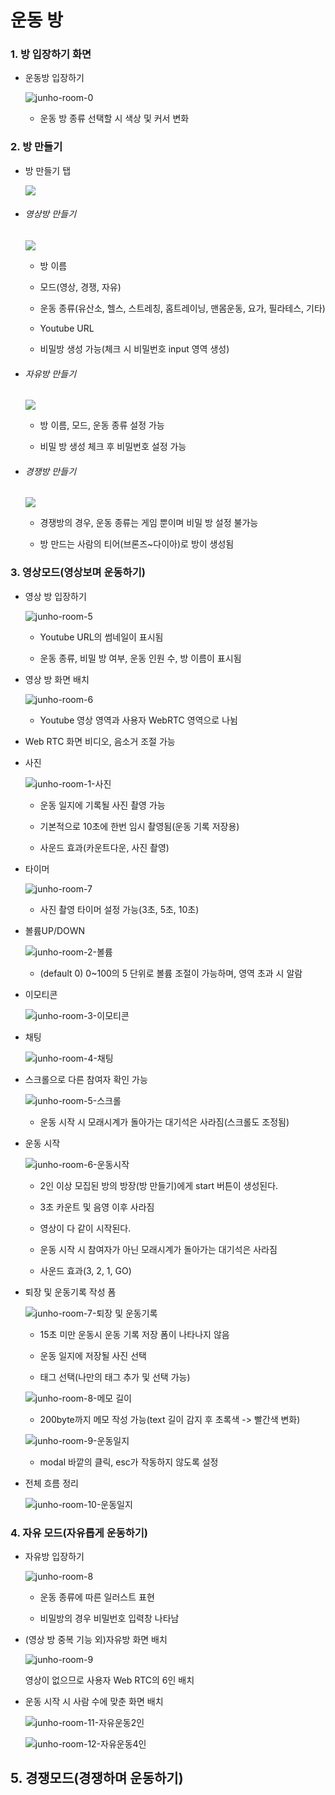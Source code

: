 # 운동 방



### 1. 방 입장하기 화면

- 운동방 입장하기
  
  ![junho-room-0](https://user-images.githubusercontent.com/97590478/187077615-2e19ec4f-ccb0-45d0-a177-173103471183.jpg)
  
  * 운동 방 종류 선택할 시 색상 및 커서 변화



### 2. 방 만들기

* 방 만들기 탭
  
  ![](https://user-images.githubusercontent.com/97590478/187077396-f06b1eb9-1dcb-4a3f-8d30-7999dbe265d2.jpg)

* ###### 영상방 만들기
  
  ![](https://user-images.githubusercontent.com/97590478/187077399-1ee5ce9f-09da-4fba-b703-95e9a81e5711.jpg)
  
  * 방 이름
  
  * 모드(영상, 경쟁, 자유)
  
  * 운동 종류(유산소, 헬스, 스트레칭, 홈트레이닝, 맨몸운동, 요가, 필라테스, 기타)
  
  * Youtube URL
  
  * 비밀방 생성 가능(체크 시 비밀번호 input 영역 생성)

* ###### 자유방 만들기
  
  ![](https://user-images.githubusercontent.com/97590478/187077403-b18212fe-c7ff-49a1-a68d-8ae1572b76a7.jpg)
  
  * 방 이름, 모드, 운동 종류 설정 가능
  
  * 비밀 방 생성 체크 후 비밀번호 설정 가능

* ###### 경쟁방 만들기
  
  ![](https://user-images.githubusercontent.com/97590478/187077405-bb3bed09-977c-4083-bafa-44b4d4fa738c.jpg)
  
  * 경쟁방의 경우, 운동 종류는 게임 뿐이며 비밀 방 설정 불가능
  
  * 방 만드는 사람의 티어(브론즈~다이아)로 방이 생성됨



### 3. 영상모드(영상보며 운동하기)

- 영상 방 입장하기
  
  ![junho-room-5](https://user-images.githubusercontent.com/97590478/187077406-471cbefb-3453-4ba4-b2b1-4c761f865f92.jpg)
  
  * Youtube URL의 썸네일이 표시됨
  
  * 운동 종류, 비밀 방 여부, 운동 인원 수, 방 이름이 표시됨
* 영상 방 화면 배치
  
  ![junho-room-6](https://user-images.githubusercontent.com/97590478/187077408-92d81fda-6454-4b90-931f-33fe1a5260c2.jpg)
  
  * Youtube 영상 영역과 사용자 WebRTC 영역으로 나뉨

* Web RTC 화면 비디오, 음소거 조절 가능

* 사진
  
  ![junho-room-1-사진](https://user-images.githubusercontent.com/97590478/187077711-0ba5eea2-8ba5-4c70-bbf9-daaf3e090734.gif)
  
  * 운동 일지에 기록될 사진 촬영 가능
  
  * 기본적으로 10초에 한번 임시 촬영됨(운동 기록 저장용)
  
  * 사운드 효과(카운트다운, 사진 촬영)

* 타이머
  
  ![junho-room-7](https://user-images.githubusercontent.com/97590478/187077409-02a3b4a6-8e2f-400b-b91b-ec7410bd1800.jpg)
  
  * 사진 촬영 타이머 설정 가능(3초, 5초, 10초)

* 볼륨UP/DOWN
  
  ![junho-room-2-볼륨](https://user-images.githubusercontent.com/97590478/187077712-2105083c-d073-425b-9d95-8142a8300e18.gif)
  
  * (default 0) 0~100의 5 단위로 볼륨 조절이 가능하며, 영역 초과 시 알람

* 이모티콘
  
  ![junho-room-3-이모티콘](https://user-images.githubusercontent.com/97590478/187077714-fa74c8c9-230c-40ff-abf3-96fbc76838f5.gif)

* 채팅
  
  ![junho-room-4-채팅](https://user-images.githubusercontent.com/97590478/187077716-1c88df97-ee0d-4451-b62c-15366a6587ce.gif)

* 스크롤으로 다른 참여자 확인 가능
  
  ![junho-room-5-스크롤](https://user-images.githubusercontent.com/97590478/187077691-cf5d0bc9-2e0c-4acf-b714-72e6fc5cff47.gif)
  
  * 운동 시작 시 모래시계가 돌아가는 대기석은 사라짐(스크롤도 조정됨)
- 운동 시작
  
  ![junho-room-6-운동시작](https://user-images.githubusercontent.com/97590478/187077694-15c9823d-89b5-4964-ab7e-b08580d83150.gif)
  
  * 2인 이상 모집된 방의 방장(방 만들기)에게 start 버튼이 생성된다.
  
  * 3초 카운트 및 음영 이후 사라짐
  
  * 영상이 다 같이 시작된다.
  
  * 운동 시작 시 참여자가 아닌 모래시계가 돌아가는 대기석은 사라짐
  
  * 사운드 효과(3, 2, 1, GO)
* 퇴장 및 운동기록 작성 폼
  
  ![junho-room-7-퇴장 및 운동기록](https://user-images.githubusercontent.com/97590478/187077696-2aa9a2fc-a1b4-4425-8974-36510d780c78.gif)
  
  * 15초 미만 운동시 운동 기록 저장 폼이 나타나지 않음
  
  * 운동 일지에 저장될 사진 선택
  
  * 태그 선택(나만의 태그 추가 및 선택 가능)
  
  ![junho-room-8-메모 길이](https://user-images.githubusercontent.com/97590478/187077699-b04ce594-9e29-42c4-8e7f-eefc0a1f5dd4.gif)
  
  * 200byte까지 메모 작성 가능(text 길이 감지 후 초록색 -> 빨간색 변화)
  
  ![junho-room-9-운동일지](https://user-images.githubusercontent.com/97590478/187077700-d4c990c9-755e-4d33-bf5e-ba8bef9b4bef.gif)
  
  * modal 바깥의 클릭, esc가 작동하지 않도록 설정

* 전체 흐름 정리
  
  ![junho-room-10-운동일지](https://user-images.githubusercontent.com/97590478/187077703-70787abb-c8b4-4fee-9779-90c207338843.gif)



### 4. 자유 모드(자유롭게 운동하기)

* 자유방 입장하기
  
  ![junho-room-8](https://user-images.githubusercontent.com/97590478/187077963-238fd890-6e6f-429b-96a7-fc1afc0ee26d.jpg)
  
  * 운동 종류에 따른 일러스트 표현
  
  * 비밀방의 경우 비밀번호 입력창 나타남

* (영상 방 중복 기능 외)자유방 화면 배치
  
  ![junho-room-9](https://user-images.githubusercontent.com/97590478/187077412-5b80bddf-ddb8-4134-98dc-5fa4137a4505.jpg)
  
  영상이 없으므로 사용자 Web RTC의 6인 배치
- 운동 시작 시 사람 수에 맞춘 화면 배치
  
  ![junho-room-11-자유운동2인](https://user-images.githubusercontent.com/97590478/187077708-cb5659c6-1a08-4766-a084-35f7d4533ceb.gif)
  
  ![junho-room-12-자유운동4인](https://user-images.githubusercontent.com/97590478/187077710-940bffc1-06f2-408f-83a1-5af5d5f98619.gif)



## 5. 경쟁모드(경쟁하며 운동하기)
